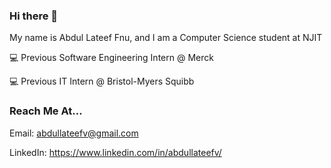 ### Hi there 👋

<!--
**abdullateefv/abdullateefv** is a ✨ _special_ ✨ repository because its `README.md` (this file) appears on your GitHub profile.

Here are some ideas to get you started:

- 🔭 I’m currently working on ...
- 🌱 I’m currently learning ...
- 👯 I’m looking to collaborate on ...
- 🤔 I’m looking for help with ...
- 💬 Ask me about ...
- 📫 How to reach me: ...
- 😄 Pronouns: ...
- ⚡ Fun fact: ...
-->

My name is Abdul Lateef Fnu, and I am a Computer Science student at NJIT

💻 Previous Software Engineering Intern @ Merck

💻 Previous IT Intern @ Bristol-Myers Squibb

### Reach Me At...
Email: abdullateefv@gmail.com

LinkedIn: https://www.linkedin.com/in/abdullateefv/
